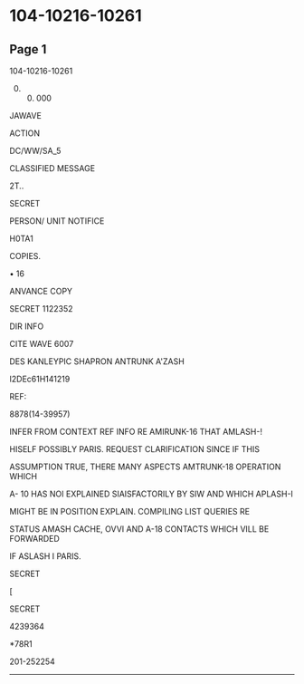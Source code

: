 # 104-10216-10261

## Page 1

104-10216-10261

0. 0000. 000

JAWAVE

ACTION

DC/WW/SA_5

CLASSIFIED MESSAGE

2T..

SECRET

PERSON/ UNIT NOTIFICE

H0TA1

COPIES.

• 16

ANVANCE COPY

SECRET 1122352

DIR INFO

CITE WAVE 6007

DES KANLEYPIC SHAPRON ANTRUNK A'ZASH

I2DEc61H141219

REF:

8878(14-39957)

INFER FROM CONTEXT REF INFO RE AMIRUNK-16 THAT AMLASH-!

HISELF POSSIBLY PARIS. REQUEST CLARIFICATION SINCE IF THIS

ASSUMPTION TRUE, THERE MANY ASPECTS AMTRUNK-18 OPERATION WHICH

A- 10 HAS NOI EXPLAINED SIAISFACTORILY BY SIW AND WHICH APLASH-I

MIGHT BE IN POSITION EXPLAIN. COMPILING LIST QUERIES RE

STATUS AMASH CACHE, OVVI AND A-18 CONTACTS WHICH VILL BE FORWARDED

IF ASLASH I PARIS.

SECRET

[

SECRET

4239364

*78R1

201-252254

---

